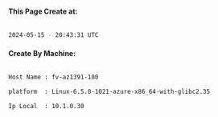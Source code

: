 
   
#### This Page Create at:

```bash

2024-05-15 - 20:43:31 UTC

```

#### Create By Machine:

```bash

Host Name : fv-az1391-180

platform  : Linux-6.5.0-1021-azure-x86_64-with-glibc2.35

Ip Local  : 10.1.0.30

```

